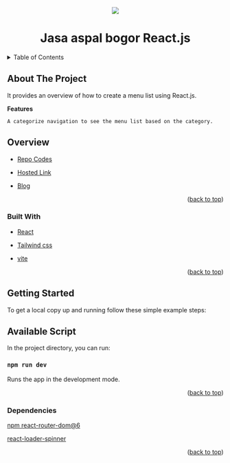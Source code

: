 <div id="top"></div>
<div align="center">
    <img src="./src/">
</div>
<h1  align="center" >Jasa aspal bogor React.js</h1>
<!-- TABLE OF CONTENTS -->
<details>
  <summary>Table of Contents</summary>
  <ol>
    <li>
      <a href="#about-the-project">About The Project</a>
    </li>      
  </ol>
</details>


## About The Project
It provides an overview of how to create a menu list using React.js.

**Features**
```
A categorize navigation to see the menu list based on the category.
```

## Overview

* [Repo Codes](https://github.com/ijayhub/menulist)

* [Hosted Link](https://nigerian-meals.netlify.app/)


* [Blog](https://ijaycent.hashnode.dev/creating-a-menu-using-reactjs)


<p align="right">(<a href="#top">back to top</a>)</p>

### Built With

* [React](https://reactjs.org/)

* [Tailwind css](https://tailwindcss.com/)

* [vite](https://vitejs.dev/guide/#scaffolding-your-first-vite-project)


<p align="right">(<a href="#top">back to top</a>)</p>

## Getting Started
To get a local copy up and running follow these simple example steps:

## Available Script

In the project directory, you can run:

 ### `npm run dev`

Runs the app in the development mode.



<p align="right">(<a href="#top">back to top</a>)</p>

### Dependencies
[npm react-router-dom@6](https://reactrouter.com/docs/en/v6/getting-started/installation)

[react-loader-spinner ](https://www.npmjs.com/package/react-loader-spinner)

<p align="right">(<a href="#top">back to top</a>)</p>

